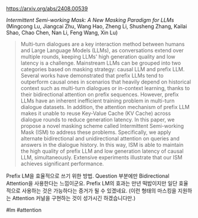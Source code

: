 https://arxiv.org/abs/2408.00539

*Intermittent Semi-working Mask: A New Masking Paradigm for LLMs* (Mingcong Lu, Jiangcai Zhu, Wang Hao, Zheng Li, Shusheng Zhang, Kailai Shao, Chao Chen, Nan Li, Feng Wang, Xin Lu)

> Multi-turn dialogues are a key interaction method between humans and Large Language Models (LLMs), as conversations extend over multiple rounds, keeping LLMs' high generation quality and low latency is a challenge. Mainstream LLMs can be grouped into two categories based on masking strategy: causal LLM and prefix LLM. Several works have demonstrated that prefix LLMs tend to outperform causal ones in scenarios that heavily depend on historical context such as multi-turn dialogues or in-context learning, thanks to their bidirectional attention on prefix sequences. However, prefix LLMs have an inherent inefficient training problem in multi-turn dialogue datasets. In addition, the attention mechanism of prefix LLM makes it unable to reuse Key-Value Cache (KV Cache) across dialogue rounds to reduce generation latency. In this paper, we propose a novel masking scheme called Intermittent Semi-working Mask (ISM) to address these problems. Specifically, we apply alternate bidirectional and unidirectional attention on queries and answers in the dialogue history. In this way, ISM is able to maintain the high quality of prefix LLM and low generation latency of causal LLM, simultaneously. Extensive experiments illustrate that our ISM achieves significant performance.

Prefix LM을 효율적으로 쓰기 위한 방법. Question 부분에만 Bidirectional Attention을 사용한다는 느낌이군요. Prefix LM의 효과는 만년 떡밥이지만 일단 효율적으로 사용하는 것은 가능하다는 증거가 될 수 있겠네요. (이런 형태의 마스킹을 지원하는 Attention 커널을 구현하는 것이 성가시긴 하겠습니다만.)

#lm #attention 
